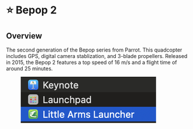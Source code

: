 # ⭐ Bepop 2

## Overview

The second generation of the Bepop series from Parrot.  This quadcopter includes GPS, digital camera stablization, and 3-blade propellers.  Released in 2015, the Bepop 2 features a top speed of 16 m/s and a flight time of around 25 minutes.

<figure><img src="../../.gitbook/assets/image (7).png" alt=""><figcaption></figcaption></figure>
